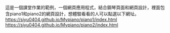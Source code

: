 這是一個課堂作業的範例，一個網頁應用程式，結合鋼琴頁面和網頁設計，裡面包含piano1和piano2的網頁設計，想體驗看看的人可以點選以下網址。
https://siyu0404.github.io/Mypiano/piano1/index.html
https://siyu0404.github.io/Mypiano/piano2/index.html
